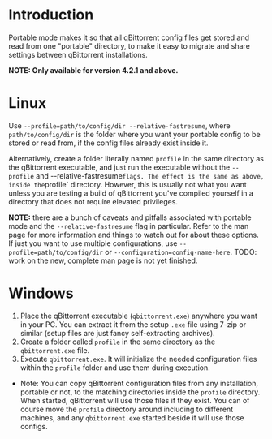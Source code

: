 # Introduction

Portable mode makes it so that all qBittorrent config files get stored and read from one "portable" directory, to make it easy to migrate and share settings between qBittorrent installations.

**NOTE: Only available for version 4.2.1 and above.**

# Linux

Use `--profile=path/to/config/dir --relative-fastresume`, where `path/to/config/dir` is the folder where you want your portable config to be stored or read from, if the config files already exist inside it.

Alternatively, create a folder literally named `profile` in the same directory as the qBittorrent executable, and just run the executable without the `--profile` and --relative-fastresume` flags. The effect is the same as above, inside the `profile` directory. However, this is usually not what you want unless you are testing a build of qBittorrent you've compiled yourself in a directory that does not require elevated privileges.

**NOTE:** there are a bunch of caveats and pitfalls associated with portable mode and the `--relative-fastresume` flag in particular. Refer to the man page for more information and things to watch out for about these options. If just you want to use multiple configurations, use `--profile=path/to/config/dir` or `--configuration=config-name-here`. TODO: work on the new, complete man page is not yet finished.

# Windows

1. Place the qBittorrent executable (`qbittorrent.exe`) anywhere you want in your PC. You can extract it from the setup `.exe` file using 7-zip or similar (setup files are just fancy self-extracting archives).
2. Create a folder called `profile` in the same directory as the `qbittorrent.exe` file.
3. Execute `qbittorrent.exe`. It will initialize the needed configuration files within the `profile` folder and use them during execution.

- Note: You can copy qBittorrent configuration files from any installation, portable or not, to the matching directories inside the `profile` directory. When started, qBittorrent will use those files if they exist. You can of course move the `profile` directory around including to different machines, and any `qbittorrent.exe` started beside it will use those configs.
